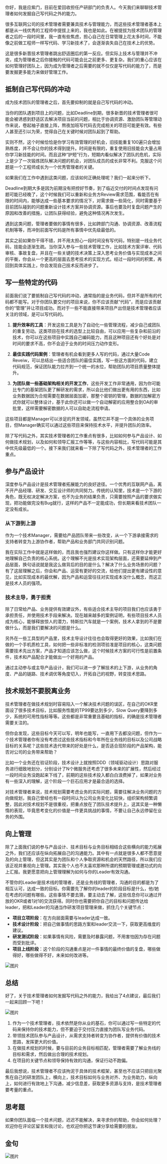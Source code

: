 你好，我是应紫门，目前在爱回收担任产研部门的负责人。今天我们来聊聊技术管理者如何发掘自己写代码之外的能力。

很多互联网公司的技术管理者需要兼具技术与管理能力，而这些技术管理者基本上都是从一线优秀的工程师中提拔上来的，我也是如此。在被提拔为技术团队的管理者之后的一段时间里，我一直有些焦虑，担心自己在日常管理上花太多时间，不能像之前做工程师一样写代码、学习新技术了，会逐渐丧失自己在技术上的优势。

这是很多新晋技术管理者跳出舒适圈后的第一反应。但实际上技术与管理并不冲突，成为管理者之后你接触的代码可能会比之前更多、更复杂。我们的重心应该在如何管理好团队上，因为成为管理者之后需要的就不仅仅是写代码的能力了，而是要发掘更多能力来做好管理工作。

## 抵制自己写代码的冲动

成为技术团队的管理者之后，首先要抑制的就是自己写代码的冲动。

当你的团队遇到项目上的问题，比如Deadline到期，很多新晋的技术管理者很可能会被诱惑到舒适区去解决项目当前的问题，相比于协调资源、激励团队等管理动作来说，卷起袖子直接上阵，熬夜加班写代码去完成相关的项目可能更有效。有些人甚至还引以为荣，觉得自己在关键时候对团队起到了帮助。

实则不然，这个时候恰恰是你学习有效管理的好机会，旧技能重复100遍只会增加熟练度，并不会让你的技术得到提升。时间是有限的，重复使用旧技能会大量占用你学习新技能的时间。而且这种“护短”行为，短期内看似解决了团队的危机，实际上是少了一次锻炼团队解决问题的机会，对团队成员的成长非常不利。克服这个问题是一个工程师成长为一个优秀管理者的关键。

如果我们在工作中遇到这类问题，应该如何正确处理呢？我们一起来分析下。

Deadline到期大多是因为前期没有把控好节奏，到了临近交付的时间点发现有问题可能已经晚了，这个时候我们可以重新和业务方Review需求范围，看能否在有限的时间内，能够达成一些基本要求的情况下，对需求做一些简化，同时需要基于目前团队碰到的问题重新设计技术方案并协调资源。事后也要及时复盘问题产生的原因和改善的措施，让团队获得经验，避免这种情况再次发生。

遇到这类问题，管理者要做的事情有很多，比如跨部门沟通、协调资源、改善流程机制等等，而冲到前面写代码是所有事情中优先级最低的。

其实之前如果你干得不错，并不用太担心一段时间没有写代码，特别是一线业务代码，技能会逐渐生疏。当你深入参与一些技术管理工作，比如技术方案评审、代码审核、事故复盘，并且在一些关键的技术决策上深入思考业务价值与实现成本之间的平衡，你会从一个更高的层面去思考技术的实现方式。经过一段时间的积累，再回到具体实践上，你会发现自己技术反而进步了。

## 写一些特定的代码

前面我们说了要抵制自己写代码的冲动，通常指的是业务代码，但并不是所有的代码都不能写。对于你团队要交付的项目来说，你不应该贡献“代码”，而是应该贡献你的“管理”并让项目成功。而对于一些不能直接带来项目产出但是技术管理者应该关注的领域，是可以写代码的。

1. **提升效率的工具**：开发这些工具是为了自动化一些管理流程，减少自己或团队的重复劳动。这类项目在技术的选型上比较自由，可以应用一些复杂和前沿的技术，你可以在这些项目中实践自己编码能力，而且这种项目还有个好处是对时间的要求不高，你不会迫于业务的时间压力动作变形。

2. **最佳实践代码案例**：管理者有机会看到更多人写的代码，通过大量Code Reveiw，可以总结出一些适合团队的最佳实践，写一些这方面的代码，建立代码规范，保证团队能力拉齐到一个统一的水位，帮助团队的项目质量整体提升。

3. **为团队做一些基础架构相关的开发工作**，这些开发工作非常通用，因为你可能比专门的基架团队更了解研发的需求，所以会比他们做出更有用的东西，比如业务数据因为合规需要在数据层面加密，那整个密钥的管理，数据的加解密方式你就可以整体设计，基于此你还可以做一个自动解密的应用整合到OA的审批里，这样需要解密数据的人可以自助走流程申请。


这些项目都是Manager可以涉足的开发领域，虽然它并不是一个具体的业务项目，但Manager确实可以通过这些项目来保持技术水平，并提升团队的效率。

除了写代码之外，其实技术管理者的工作重点有很多，比如如何参与产品设计、如何做技术规划，以及如何和领导汇报工作等等，与这些内容相比，写代码可能是其中优先级最低的一个。接下来我们就来看一下除了写代码之外，技术管理者的工作重点。

## 参与产品设计

深度参与产品设计是技术管理者拓展能力的良好途径。一个优秀的互联网产品，离不开产品经理、研发、交互设计师的共同努力。传统的认知里，技术是一个下游的角色，既无权决定解决方案，也不为业务的结果负责，只需要按照产品的要求做实现，把功能做完没有Bug就行，这样的产品不一定能成功，但长期来看技术团队一定没有成长。

### 从下游到上游

作为一个技术Manager，需要给产品团队带来一些改变，从一个下游承接需求的支持者转变为上游协作者，帮助产品和业务部门共同识别问题。

我在实际工作中就是这样做的，而且我也强烈建议你这样做。只有这样你才能更好地理解自己负责的核心系统。这个理解不光是技术实现架构层面，还需要延伸到产品层面，换句话说就是我这么做背后的目的是什么？解决了什么业务场景的问题？有了这层理解之后，你会和产品、运营有更好的交流，给他们提出更有建设性的意见，比如实现成本的最优解，因为产品和运营往往对实现成本没什么概念，而这正是技术人员的强项。

### 技术主导，勇于担责

除了日常给产品、业务提供有效建议外，有些适合技术主导的项目我们也应该勇于承担责任，并使用技术手段来解决。现在越来越多的案例证明，有些项目技术人员成为核心，能够释放惊人的潜力，特斯拉汽车就是一个案例，技术人拿到的不是要做什么，而是我们要解决的问题是什么。

另外在一些工具型的产品里，技术主导设计往往也会取得更好的效果，比如我们在做的一个手机质检工具，如何把一些非标准的检测项验准是项目的核心，这类问题需要技术先出方案，产品才知道应该怎么做，这个时候技术方案的可行性是前置条件，技术和产品配合才能做出一个好用的产品。

通过主动参与或主导产品设计，我们可以进一步了解技术的上下游，从业务的角度、产品的链路、技术调优等角度切入，开拓自己的视野，转变技术思路。

## 技术规划不要脱离业务

技术管理者在做技术规划时容易陷入一个解决技术问题的误区，在自己的OKR里面设了很多技术目标，比如服务性能的TP99要达到多少，Slow Query要降到多少，系统的可用性指标等等。这些都是非常重要且基础的指标，的确是技术管理者需要关注的。

但你会发现，这些目标今天可以写，明年也能写，一直用下去都没问题，但作为一个技术管理者你有没有考虑过这些技术指标和今年所在业务线的目标以及公司战略目标的关系呢？这些技术迭代带来的好处是什么，是否适合现阶段的产品架构，能否对公司的业务带来帮助？

比如一个业务还在验证阶段，技术设计上就按照DDD（领域驱动设计）思路对服务进行细致地划分，分别设计了N个微服务还考虑了很多未来的扩展性，然后经过一段时间业务没跑起来下线了，前期的这些技术投入都白白浪费掉了，如果对业务有一些深入的理解，这个阶段一个巨石应用才是最合适的选择。

对技术管理者来说，技术规划需要考虑业务的实际问题，需要往解决业务问题的方向做规划，我自己曾经也有一段时间认为公司业务变化比较快，组织架构频繁调整，因此对技术规划不是很重视，把重点放在了团队技术提升上，这其实是一种懒惰的表现，毕竟思考变化的价值是一件更具挑战的事情，不要让自己永远停留在业务的外围。

## 向上管理

除了上面我们说的参与产品设计、技术目标与业务目标相结合这些横向的能力拓展之外，我们还应该在纵向拓展自己的沟通能力。其中有一点就是很多人都不愿意提及的向上管理，但这其实是为团队和个人争取资源和机会的天然路径，所以我们应该正视并重视向上管理。其实我个人也不太喜欢那种所谓的预期管理或邀功式的向上汇报。我更愿意把向上管理理解为如何与你的Leader有效沟通。

不管你的Leader是技术线的管理者，还是业务线的管理者，沟通的目的都是为了相互认可，达成一致的目标。你需要先了解你的leader的阶段目标是什么，他/她在考虑的问题有哪些。这些事情不要去猜，要主动去了解，这些信息你可以通过开放的OKR或者1对1的交流获得。同时你也需要把你自己的目标和问题传达给leader，把和Leader的沟通当作研发项目管理来做，抓住几个关键节点：

- **项目立项阶段**：在方向层面需要与leader达成一致。
- **技术设计阶段**：把自己做事情的思路方案和leader交流一下，获取更高维度的建议。
- **研发测试阶段**：如果事情有风险，需要及时暴露问题，不用害怕因为存在问题而受到批评。
- **项目上线阶段**：这个阶段的沟通重点是对一件事情的最终价值的复盘，哪些做得好，哪些做得不好，未来如何改进等。

![图片](https://static001.geekbang.org/resource/image/a5/4f/a5b7dcb91a132337264yy8b42d7dea4f.png?wh=1920x884)

## 总结

好了，关于技术管理者如何发掘写代码之外的能力，我给出了4点建议，最后我们一起来回顾一下吧！

![图片](https://static001.geekbang.org/resource/image/89/54/892d2a4bc1yy7e1b6986fcdc06845654.png?wh=1920x908)

1. 作为一个技术管理者，技术依然是你从业的基石，你可以通过写一些特定的代码来保持你的技术能力，但不要迫于交付压力直接为团队写业务代码。
2. 带领技术团队参与产品设计，从需求支持者转变为协作者，提供有价值的技术思路，发挥更大的价值。
3. 在做技术规划的时候，要与目前的业务目标相匹配，管理者需要了解业务线的目标和需求，然后做出合理的技术规划。
4. 在项目的关键节点和领导保持有效的沟通，保证行动不跑偏。

最后我想说，技术管理者不应该拘泥于具体的技术框架，甚至也不应该只把目光聚焦在自己的研发团队上，横向上，技术目标如何与业务对齐、为业务助力，纵向上，如何进行有效地上下沟通，减少信息差，获取更多资源与支持，是技术管理者要考量的重点。

## 思考题

如果你团队面临一个技术问题，迟迟不能解决，来寻求你的帮助，你会如何处理？欢迎你在评论区留言和我讨论，也欢迎你把这节课分享给需要的朋友。

## 金句

![图片](https://static001.geekbang.org/resource/image/e6/df/e65e87e031e44f2d4064bdd3d42502df.png?wh=1199x604)